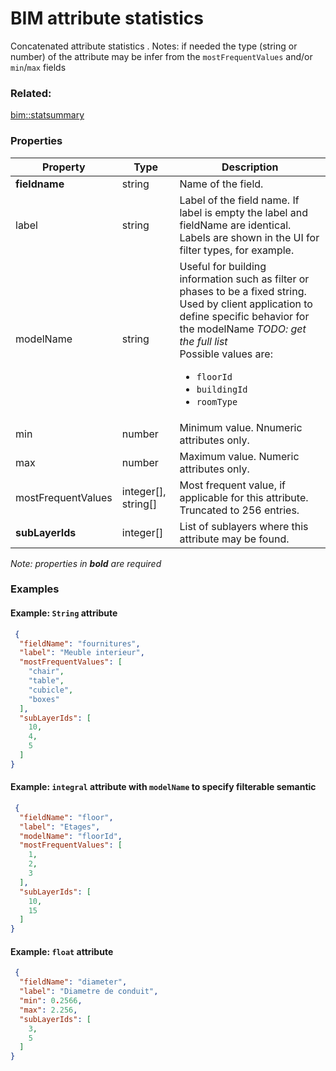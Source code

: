 # BIM attribute statistics

Concatenated attribute statistics . Notes: if needed the type (string or number) of the attribute may be infer from the `mostFrequentValues` and/or `min`/`max` fields

### Related:

[bim::statsummary](statsummary.md)
### Properties

| Property | Type | Description |
| --- | --- | --- |
| **fieldname** | string | Name of the field. |
| label | string | Label of the field name. If label is empty the label and fieldName are identical. Labels are shown in the UI for filter types, for example. |
| modelName | string | Useful for building information such as filter or phases to be a fixed string. Used by client application to define specific behavior for the modelName _TODO: get the full list_<div>Possible values are:<ul><li>`floorId`</li><li>`buildingId`</li><li>`roomType`</li></ul></div> |
| min | number | Minimum value. Nnumeric attributes only. |
| max | number | Maximum value. Numeric attributes only. |
| mostFrequentValues | integer[], string[] | Most frequent value, if applicable for this attribute. Truncated to 256 entries. |
| **subLayerIds** | integer[] | List of sublayers where this attribute may be found. |

*Note: properties in **bold** are required*

### Examples 

#### Example: `String` attribute 

```json
 {
  "fieldName": "fournitures",
  "label": "Meuble interieur",
  "mostFrequentValues": [
    "chair",
    "table",
    "cubicle",
    "boxes"
  ],
  "subLayerIds": [
    10,
    4,
    5
  ]
} 
```

#### Example: `integral` attribute with `modelName` to specify filterable semantic  

```json
 {
  "fieldName": "floor",
  "label": "Etages",
  "modelName": "floorId",
  "mostFrequentValues": [
    1,
    2,
    3
  ],
  "subLayerIds": [
    10,
    15
  ]
} 
```

#### Example: `float` attribute 

```json
 {
  "fieldName": "diameter",
  "label": "Diametre de conduit",
  "min": 0.2566,
  "max": 2.256,
  "subLayerIds": [
    3,
    5
  ]
} 
```

